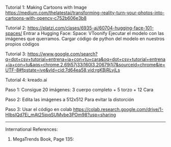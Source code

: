 Tutorial 1: Making Cartoons with Image
https://medium.com/thelatestai/transforming-reality-turn-your-photos-into-cartoons-with-opencv-c752b606e3b8

Tutorial 2: https://platzi.com/clases/6935-ai/60704-hugging-face-101-spaces/
Entrar a Hugging Face: Space: VToonify
Ejecutar el modelo con las imágenes que querramos.
Cargar código de python del modelo en nuestros propios códigos


Tutorial 3:
https://www.google.com/search?q=dot+csv+tutorial+entrena+ia+con+tu+cara&oq=dot+csv+tutorial+entrena+ia+con+tu&aqs=chrome.2.69i57j33i160l3.20679j1j7&sourceid=chrome&ie=UTF-8#fpstate=ive&vld=cid:7d64ea58,vid:rgKBjRLvjLs

Tutorial 4:
kreado.ai

Paso 1: 
Consigue 20 imágenes: 3 cuerpo completo + 5 torzo + 12 Cara

Paso 2:
Edita las imágenes a 512x512
Para evitar la distorción 

Paso 3: 
Usar el código en colab
https://colab.research.google.com/drive/1-HIbslQd7Ei_mAt25ipqSUMvbe3POm98?usp=sharing


--------------------

International References:
1) MegaTrends Book, Page 135:

